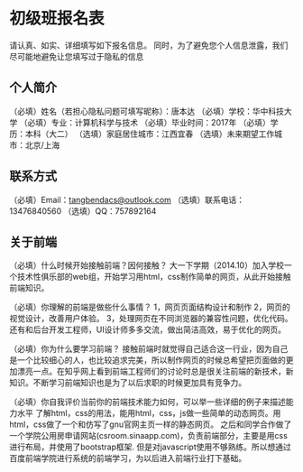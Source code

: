 # 初级班报名表

请认真、如实、详细填写如下报名信息。
同时，为了避免您个人信息泄露，我们尽可能地避免让您填写过于隐私的信息

## 个人简介

（必填）姓名（若担心隐私问题可填写昵称）：唐本达
（必填）学校：华中科技大学
（必填）专业：计算机科学与技术
（必填）毕业时间：2017年
（必填）学历：本科（大二）
（选填）家庭居住城市：江西宜春
（选填）未来期望工作城市：北京/上海

## 联系方式
 
（必填）Email：tangbendacs@outlook.com
（选填）联系电话：13476840560
（选填）QQ：757892164

## 关于前端

（必填）什么时候开始接触前端？因何接触？
  大一下学期（2014.10）加入学校一个技术性俱乐部的web组，开始学习用html，css制作简单的网页，从此开始接触前端知识。 

（必填）你理解的前端是做些什么事情？
  1，网页页面结构设计和制作
  2，网页的视觉设计，改善用户体验。
  3，处理网页在不同浏览器的兼容性问题，优化代码。
  还有和后台开发工程师，UI设计师多多交流，做出简洁高效，易于优化的网页。
  
  

（必填）你为什么要学习前端？
  接触前端时就觉得自己适合这一行业，因为自己是一个比较细心的人，也比较追求完美，所以制作网页的时候总希望把页面做的更加漂亮一点。在知乎网上看到前端工程师们的讨论时总是很关注前端的新技术，新知识。不断学习前端知识也是为了以后求职的时候更加具有竞争力。  

（必填）你自我评价当前你的前端技术能力如何，可以举一些详细的例子来描述能力水平
    了解html，css的用法，能用html，css，js做一些简单的动态网页。用html，css做了一个和仿写了gnu官网主页一样的静态网页。
    之后和同学合作做了一个学院公用房申请网站(csroom.sinaapp.com)，负责前端部分，主要是用css进行布局，并使用了bootstrap框架.
    但是对javascript使用不够熟练。所以想通过百度前端学院进行系统的前端学习，为以后进入前端行业打下基础。
